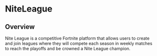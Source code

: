 # NiteLeague

## Overview

Nite League is a competitive Fortnite platform that allows users to create and join leagues where they will compete each season in weekly matches to reach the playoffs and be crowned a Nite League champion.
